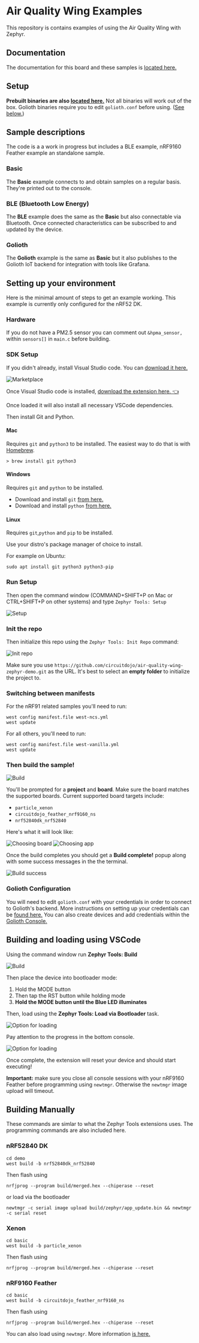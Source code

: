 # Air Quality Wing Examples

This repository is contains examples of using the Air Quality Wing with Zephyr.

## Documentation

The documentation for this board and these samples is [located here.](https://docs.jaredwolff.com/air-quality-wing/zephyr-examples.html)

## Setup

**Prebuilt binaries are also [located here.](https://github.com/circuitdojo/air-quality-wing-zephyr-demo/suites/4487788218/artifacts/119565482)** Not all binaries will work out of the box. Golioth binaries require you to edit `golioth.conf` before using. ([See below.](#golioth-configuration))

## Sample descriptions
The code is a a work in progress but includes a BLE example, nRF9160 Feather example an standalone sample. 

### Basic
The **Basic** example connects to and obtain samples on a regular basis. They're printed out to the console. 

### BLE (Bluetooth Low Energy)
The **BLE** example does the same as the **Basic** but also connectable via Bluetooth. Once connected characteristics can be subscribed to and updated by the device. 

### Golioth
The **Golioth** example is the same as **Basic** but it also publishes to the Golioth IoT backend for integration with tools like Grafana.

## Setting up your environment
Here is the minimal amount of steps to get an example working. This example is currently only configured for the nRF52 DK. 

### Hardware

If you do not have a PM2.5 sensor you can comment out `&hpma_sensor,` within `sensors[]` in `main.c` before building. 

### SDK Setup

If you didn't already, install Visual Studio code. You can [download it here.](https://code.visualstudio.com/Download)

![Marketplace](img/extension/marketplace.png)

Once Visual Studio code is installed, [download the extension here. 👈](https://marketplace.visualstudio.com/items?itemName=circuitdojo.zephyr-tools&ssr=false#overview)

Once loaded it will also install all necessary VSCode dependencies.

Then install Git and Python.

#### Mac

Requires `git` and `python3` to be installed. The easiest way to do that is with [Homebrew](https://brew.sh).

```
> brew install git python3
```

#### Windows

Requires `git` and `python` to be installed.

- Download and install `git` [from here.](https://git-scm.com/download/win)
- Download and install `python` [from here.](https://www.python.org/ftp/python/3.9.9/python-3.9.9-amd64.exe)

#### Linux

Requires `git`,`python` and `pip` to be installed.

Use your distro's package manager of choice to install. 

For example on Ubuntu:

```
sudo apt install git python3 python3-pip
```

### Run Setup

Then open the command window (COMMAND+SHIFT+P on Mac or CTRL+SHIFT+P on other systems) and type `Zephyr Tools: Setup`

![Setup](img/extension/setup.png)

### Init the repo

Then initialize this repo using the `Zephyr Tools: Init Repo` command:

![Init repo](img/extension/init-repo.png)

Make sure you use `https://github.com/circuitdojo/air-quality-wing-zephyr-demo.git` as the URL. It's best to select an **empty folder** to initialize the project to.

### Switching between manifests 

For the nRF91 related samples you'll need to run:

```
west config manifest.file west-ncs.yml
west update
```

For all others, you'll need to run:

```
west config manifest.file west-vanilla.yml
west update
```

### Then build the sample!

![Build](img/extension/build.png)

You'll be prompted for a **project** and **board**. Make sure the board matches the supported boards. Current supported board targets include:

- `particle_xenon`
- `circuitdojo_feather_nrf9160_ns`
- `nrf52840dk_nrf52840`

Here's what it will look like:

![Choosing board](img/extension/choosing-board.png)
![Choosing app](img/extension/choosing-app.png)

Once the build completes you should get a **Build complete!** popup along with some success messages in the the terminal.

![Build success](img/extension/success.png)

### Golioth Configuration

You will need to edit `golioth.conf` with your credentials in order to connect to Golioth's backend. More instructions on setting up your credentials can be [found here.](https://docs.golioth.io/docs/guides/golioth-platform-getting-started/platform-manage-devices) You can also create devices and add credentials within the [Golioth Console.](https://console.golioth.io)

## Building and loading using VSCode

Using the command window run **Zephyr Tools: Build**

![Build](img/extension/build.png)

Then place the device into bootloader mode:
   1. Hold the MODE button
   2. Then tap the RST button while holding mode
   3. **Hold the MODE button until the Blue LED illuminates**


Then, load using the **Zephyr Tools: Load via Bootloader** task.

![Option for loading](img/extension/load-via-newtmgr.png)

Pay attention to the progress in the bottom console.

![Option for loading](img/extension/load-via-newtmgr-progress.png)

Once complete, the extension will reset your device and should start executing!

**Important:** make sure you close all console sessions with your nRF9160 Feather before programming using `newtmgr`. Otherwise the `newtmgr` image upload will timeout.

## Building Manually

These commands are simlar to what the Zephyr Tools extensions uses. The programming commands are also included here.

### nRF52840 DK

```
cd demo
west build -b nrf52840dk_nrf52840
```

Then flash using

```
nrfjprog --program build/merged.hex --chiperase --reset
```

or load via the bootloader

```
newtmgr -c serial image upload build/zephyr/app_update.bin && newtmgr -c serial reset
```

### Xenon

```
cd basic
west build -b particle_xenon
```

Then flash using

```
nrfjprog --program build/merged.hex --chiperase --reset
```

### nRF9160 Feather

```
cd basic
west build -b circuitdojo_feather_nrf9160_ns
```

Then flash using

```
nrfjprog --program build/merged.hex --chiperase --reset
```

You can also load using `newtmgr`. More information [is here.](../nrf9160-programming-and-debugging.md#using-newtmgr)